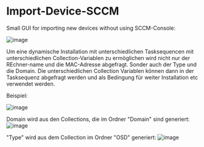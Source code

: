 # Import-Device-SCCM
Small GUI for importing new devices without using SCCM-Console:

![image](https://github.com/Philinger1/Import-Device-SCCM-/assets/96050818/722f87a1-c0a3-493f-9c05-b14d04cc5b87)

Um eine dynamische Installation mit unterschiedlichen Tasksequencen mit unterschiedlichen Collection-Variablen zu ermöglichen wird nicht nur der REchner-name und die MAC-Adresse abgefragt. Sonder auch der Type und die Domain.
Die unterschiedlichen Collection Variablen können dann in der Tasksequenz abgefragt werden und als Bedingung für weiter Installation etc verwendet werden.

Beispiel:

![image](https://github.com/Philinger1/Import-Device-SCCM-/assets/96050818/4f16f0d0-c3ca-4177-b099-bf90ddcdcb77)




Domain wird aus den Collections, die im Ordner "Domain" sind generiert:
![image](https://github.com/Philinger1/Import-Device-SCCM-/assets/96050818/5338eaae-f8ec-4c91-96ce-0ba460c93dcf)

"Type" wird aus dem Collection im Ordner "OSD" generiert:
![image](https://github.com/Philinger1/Import-Device-SCCM-/assets/96050818/762c1336-e2ac-439b-8fb5-0513fd521e4d)
